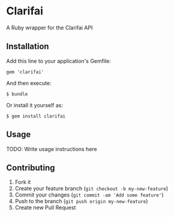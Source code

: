 # Clarifai

A Ruby wrapper for the Clarifai API

## Installation

Add this line to your application's Gemfile:

    gem 'clarifai'

And then execute:

    $ bundle

Or install it yourself as:

    $ gem install clarifai

## Usage

TODO: Write usage instructions here

## Contributing

1. Fork it
2. Create your feature branch (`git checkout -b my-new-feature`)
3. Commit your changes (`git commit -am 'Add some feature'`)
4. Push to the branch (`git push origin my-new-feature`)
5. Create new Pull Request
